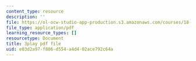 ```yaml
---
content_type: resource
description: ''
file: https://ol-ocw-studio-app-production.s3.amazonaws.com/courses/18-01sc-single-variable-calculus-fall-2010/e03d2a97f806d554a4d402ace792c64a_eRCN3daFCmU.pdf
file_type: application/pdf
learning_resource_types: []
resourcetype: Document
title: 3play pdf file
uid: e03d2a97-f806-d554-a4d4-02ace792c64a
---
```

